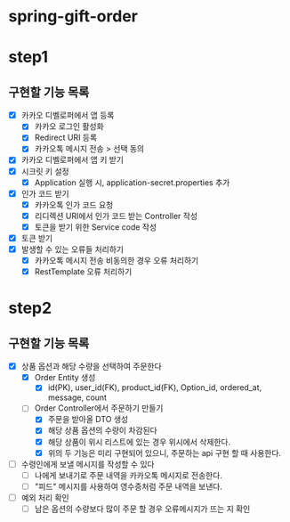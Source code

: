 # spring-gift-order

# step1

## 구현할 기능 목록
- [x] 카카오 디벨로퍼에서 앱 등록
  - [x] 카카오 로그인 활성화
  - [x] Redirect URI 등록
  - [x] 카카오톡 메시지 전송 > 선택 동의
- [x] 카카오 디벨로퍼에서 앱 키 받기
- [x] 시크릿 키 설정
  - [x] Application 실행 시, application-secret.properties 추가
- [x] 인가 코드 받기
  - [x] 카카오톡 인가 코드 요청
  - [x] 리디렉션 URI에서 인가 코드 받는 Controller 작성
  - [x] 토큰을 받기 위한 Service code 작성
- [x] 토큰 받기
- [x] 발생할 수 있는 오류들 처리하기
  - [x] 카카오톡 메시지 전송 비동의한 경우 오류 처리하기
  - [x] RestTemplate 오류 처리하기

# step2

## 구현할 기능 목록
- [x] 상품 옵션과 해당 수량을 선택하여 주문한다
  - [x] Order Entity 생성
    - [x] id(PK), user_id(FK), product_id(FK), Option_id, ordered_at, message, count
  - [ ] Order Controller에서 주문하기 만들기
    - [x] 주문을 받아올 DTO 생성
    - [x] 해당 상품 옵션의 수량이 차감된다
    - [x] 해당 상품이 위시 리스트에 있는 경우 위시에서 삭제한다.
    - [x] 위의 두 기능은 미리 구현되어 있으니, 주문하는 api 구현 할 때 사용한다.

- [ ] 수령인에게 보낼 메시지를 작성할 수 있다
  - [ ] 나에게 보내기로 주문 내역을 카카오톡 메시지로 전송한다.
  - [ ] "피드" 메시지를 사용하여 영수증처럼 주문 내역을 보낸다.
  
- [ ] 예외 처리 확인
  - [ ] 남은 옵션의 수량보다 많이 주문 할 경우 오류메시지가 뜨는 지 확인